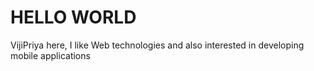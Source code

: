 # HELLO WORLD

VijiPriya here, I like Web technologies and also interested in developing mobile applications
